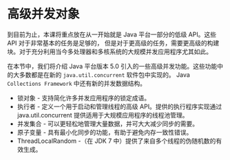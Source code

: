 # 高级并发对象

到目前为止，本课将重点放在从一开始就是 Java 平台一部分的低级 API。这些 API 对于非常基本的任务是足够的，
但是对于更高级的任务，需要更高级的构建块。对于充分利用当今多处理器和多核系统的大规模并发应用程序尤其如此。

在本节中，我们将介绍 Java 平台版本 5.0 引入的一些高级并发功能。这些功能中的大多数都是在新的 `java.util.concurrent` 软件包中实现的。
Java `Collections Framework` 中还有新的并发数据结构。

* 锁对象 - 支持简化许多并发应用程序的锁定成语。
* 执行者 - 定义一个用于启动和管理线程的高级 API。提供的执行程序实现通过 java.util.concurrent 提供适用于大规模应用程序的线程池管理。
* 并发集合 - 可以更轻松地管理大量数据，并可大大减少同步的需要。
* 原子变量 - 具有最小化同步的功能，有助于避免内存一致性错误。
* ThreadLocalRandom -（在 JDK 7 中）提供了来自多个线程的伪随机数的有效生成。

